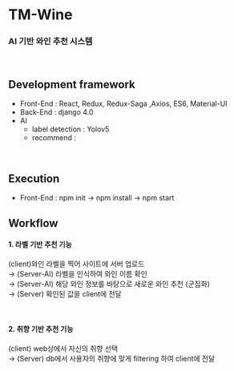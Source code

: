 

# TM-Wine

### AI 기반 와인 추천 시스템

<br>

## Development framework 

- Front-End : React, Redux, Redux-Saga ,Axios, ES6, Material-UI
- Back-End : django 4.0
- AI
  - label detection : Yolov5
  - recommend :

<br>

## Execution
 - Front-End : npm init -> npm install -> npm start

## Workflow

#### 1. 라벨 기반 추천 기능
(client)와인 라벨을 찍어 사이트에 서버 업로드<br>
→ (Server-AI) 라벨을 인식하여 와인 이름 확인<br>
→ (Server-AI) 해당 와인 정보를 바탕으로 새로운 와인 추천 (군집화)<br>
→ (Server) 확인된 값을 client에 전달<br>

<br>

#### 2. 취향 기반 추천 기능
(client) web상에서 자신의 취향 선택<br>
→ (Server) db에서 사용자의 취향에 맞게 filtering 하여 client에 전달 









